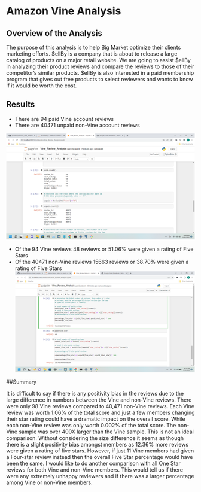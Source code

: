 # Amazon Vine Analysis

## Overview of the Analysis

The purpose of this analysis is to help Big Market optimize their clients marketing efforts. $ellBy is a company that is about to release a large catalog of products on a major retail website. We are going to assist $ellBy in analyzing their product reviews and compare the reviews to those of their competitor’s similar products. $ellBy is also interested in a paid membership program that gives out free products to select reviewers and wants to know if it would be worth the cost. 


## Results

* There are 94 paid Vine account reviews
* There are 40471 unpaid non-Vine account reviews

![alt text](https://github.com/quorinne/Amazon_Vine_Analysis/blob/main/Images/PaidvUnpaidTotal.png?raw=true)

* Of the 94 Vine reviews 48 reviews or 51.06% were given a rating of Five Stars
* Of the 40471 non-Vine reviews 15663 reviews or 38.70% were given a rating of Five Stars
![alt text](https://github.com/quorinne/Amazon_Vine_Analysis/blob/main/Images/PaidvUnpaidPercentage.png?raw=true)

##Summary

It is difficult to say if there is any positivity bias in the reviews due to the large difference in numbers between the Vine and non-Vine reviews. There were only 98 Vine reviews compared to 40,471 non-Vine reviews. Each Vine review was worth 1.06% of the total score and just a few members changing their star rating could have a dramatic impact on the overall score. While each non-Vine review was only worth 0.002% of the total score. The non-Vine sample was over 400X larger than the Vine sample. This is not an ideal comparison. Without considering the size difference it seems as though there is a slight positivity bias amongst members as 12.36% more reviews were given a rating of five stars. However, if just 11 Vine members had given a Four-star review instead then the overall Five Star percentage would have been the same. 
I would like to do another comparison with all One Star reviews for both Vine and non-Vine members. This would tell us if there were any extremely unhappy reviewers and if there was a larger percentage among Vine or non-Vine members. 



